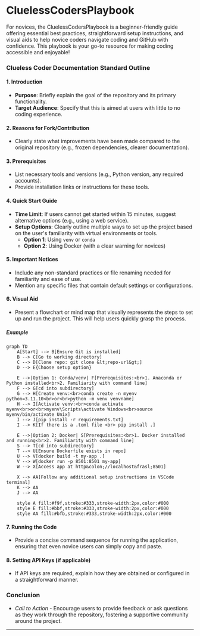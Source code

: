# CluelessCodersPlaybook
For novices, the CluelessCodersPlaybook is a beginner-friendly guide offering essential best practices, straightforward setup instructions, and visual aids to help novice coders navigate coding and GitHub with confidence. This playbook is your go-to resource for making coding accessible and enjoyable!


### Clueless Coder Documentation Standard Outline

#### 1. Introduction
- **Purpose**: Briefly explain the goal of the repository and its primary functionality.
- **Target Audience**: Specify that this is aimed at users with little to no coding experience.

#### 2. Reasons for Fork/Contribution
- Clearly state what improvements have been made compared to the original repository (e.g., frozen dependencies, clearer documentation).

#### 3. Prerequisites
- List necessary tools and versions (e.g., Python version, any required accounts).
- Provide installation links or instructions for these tools.

#### 4. Quick Start Guide
- **Time Limit**: If users cannot get started within 15 minutes, suggest alternative options (e.g., using a web service).
- **Setup Options**: Clearly outline multiple ways to set up the project based on the user's familiarity with virtual environments or tools.
  - **Option 1**: Using `venv` or `conda`
  - **Option 2**: Using Docker (with a clear warning for novices)

#### 5. Important Notices
- Include any non-standard practices or file renaming needed for familiarity and ease of use.
- Mention any specific files that contain default settings or configurations.

#### 6. Visual Aid
- Present a flowchart or mind map that visually represents the steps to set up and run the project. This will help users quickly grasp the process.

##### Example

```mermaid
graph TD
    A[Start] --> B[Ensure Git is installed]
    B --> C[Go to working directory]
    C --> D[Clone repo: git clone &lt;repo-url&gt;]
    D --> E{Choose setup option}
    
    E -->|Option 1: Conda/venv| F[Prerequisites:<br>1. Anaconda or Python installed<br>2. Familiarity with command line]
    F --> G[cd into subdirectory]
    G --> H[Create venv:<br>conda create -n myenv python=3.11.10<br>or<br>python -m venv venvname]
    H --> I[Activate venv:<br>conda activate myenv<br>or<br>myenv\Scripts\activate Windows<br>source myenv/bin/activate Unix]
    I --> J[pip install -r requirements.txt]
    I --> K[If there is a .toml file <br> pip install .]
    
    E -->|Option 2: Docker| S[Prerequisites:<br>1. Docker installed and running<br>2. Familiarity with command line]
    S --> T[cd into subdirectory]
    T --> U[Ensure Dockerfile exists in repo]
    U --> V[docker build -t my-app .]
    V --> W[docker run -p 8501:8501 my-app]
    W --> X[Access app at http&colon;//localhost&frasl;8501]
    
    X --> AA[Follow any additional setup instructions in VSCode terminal]
    K --> AA
    J --> AA

    style A fill:#f9f,stroke:#333,stroke-width:2px,color:#000
    style E fill:#bbf,stroke:#333,stroke-width:2px,color:#000
    style AA fill:#bfb,stroke:#333,stroke-width:2px,color:#000
```

#### 7. Running the Code
- Provide a concise command sequence for running the application, ensuring that even novice users can simply copy and paste.

#### 8. Setting API Keys (if applicable)
- If API keys are required, explain how they are obtained or configured in a straightforward manner.

### Conclusion
- *Call to Action* - Encourage users to provide feedback or ask questions as they work through the repository, fostering a supportive community around the project.

---
